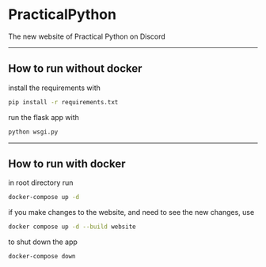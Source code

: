 # PracticalPython
The new website of Practical Python on Discord

---
## How to run without docker
install the requirements with 
```bash
pip install -r requirements.txt
```

run the flask app with 
```bash
python wsgi.py
```
---
## How to run with docker
in root directory run
```bash
docker-compose up -d
```
if you make changes to the website, and need to see the new changes, use
```bash
docker compose up -d --build website
```

to shut down the app
```bash
docker-compose down
```